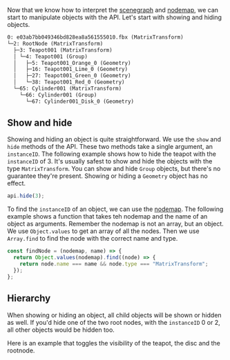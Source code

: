 <script setup>
import CodePenEmbed from '../components/CodePenEmbed.vue'
</script>

Now that we know how to interpret the [scenegraph](./scenegraph) and [nodemap](./nodemap), we can start to manipulate objects with the API. Let's start with showing and hiding objects.

```txt
0: e03ab7bb049346bd828ea8a561555010.fbx (MatrixTransform)
└─2: RootNode (MatrixTransform)
  ├─3: Teapot001 (MatrixTransform)
  │ └─4: Teapot001 (Group)
  │   ├─5: Teapot001_Orange_0 (Geometry)
  │   ├─16: Teapot001_Lime_0 (Geometry)
  │   ├─27: Teapot001_Green_0 (Geometry)
  │   └─38: Teapot001_Red_0 (Geometry)
  └─65: Cylinder001 (MatrixTransform)
    └─66: Cylinder001 (Group)
      └─67: Cylinder001_Disk_0 (Geometry)
```

## Show and hide

Showing and hiding an object is quite straightforward. We use the `show` and `hide` methods of the API. These two methods take a single argument, an `instanceID`. The following example shows how to hide the teapot with the `instanceID` of 3. It's usually safest to show and hide the objects with the type `MatrixTransform`. You can show and hide `Group` objects, but there's no guarantee they're present. Showing or hiding a `Geometry` object has no effect.

```js
api.hide(3);
```

To find the `instanceID` of an object, we can use the [nodemap](./nodemap). The following example shows a function that takes teh nodemap and the name of an object as arguments. Remember the nodemap is not an array, but an object. We use `Object.values` to get an array of all the nodes. Then we use `Array.find` to find the node with the correct name and type.

```js
const findNode = (nodemap, name) => {
  return Object.values(nodemap).find((node) => {
    return node.name === name && node.type === "MatrixTransform";
  });
};
```

## Hierarchy

When showing or hiding an object, all child objects will be shown or hidden as well. If you'd hide one of the two root nodes, with the `instanceID` 0 or 2, all other objects would be hidden too.

Here is an example that toggles the visibility of the teapot, the disc and the rootnode. 

<CodePenEmbed id="KKryzLY/7c78e4bec3a7146058e6aa5c1d2ae3d0" />